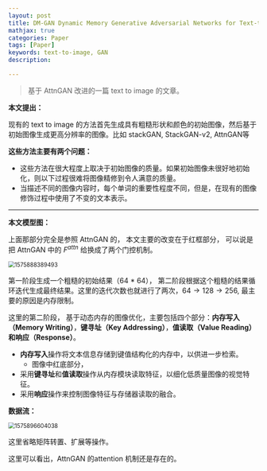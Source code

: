 ```yaml
---
layout: post
title: DM-GAN Dynamic Memory Generative Adversarial Networks for Text-to-Image Synthesis
mathjax: true
categories: Paper
tags: [Paper]
keywords: text-to-image, GAN
description: 

---
```


> 基于 AttnGAN 改进的一篇 text to image 的文章。

**本文提出：**

现有的 text to image 的方法首先生成具有粗糙形状和颜色的初始图像，然后基于初始图像生成更高分辨率的图像。比如 stackGAN, StackGAN-v2, AttnGAN等

**这些方法主要有两个问题：**

- 这些方法在很大程度上取决于初始图像的质量。如果初始图像未很好地初始化，则以下过程很难将图像精修到令人满意的质量。
- 当描述不同的图像内容时，每个单词的重要性程度不同，但是，在现有的图像修饰过程中使用了不变的文本表示。

---

**本文模型图：** 

上面那部分完全是参照 AttnGAN 的， 本文主要的改变在于红框部分， 可以说是把 AttnGAN 中的 $F^{attn}$ 给换成了两个门控机制。 

<img src="https://raw.githubusercontent.com/huangtao36/huangtao36.github.io/master/_posts/2019-12-09-DMGAN/2019-12-09-DMGAN.assets/1575888389493.png" alt="1575888389493" style="zoom:80%;" />

第一阶段生成一个粗糙的初始结果（64 * 64）， 第二阶段根据这个粗糙的结果循环迭代生成最终结果。这里的迭代次数也就进行了两次，$64 \rightarrow 128 \rightarrow 256$, 最主要的原因是内存限制。

这里的第二阶段， 基于动态内存的图像优化，主要包括四个部分：**内存写入（Memory Writing）**，**键寻址（Key Addressing）**，**值读取（Value Reading）**和**响应（Response）**。 

- **内存写入**操作将文本信息存储到键值结构化的内存中，以供进一步检索。 
  - 图像中红底部分，
- 采用**键寻址**和**值读取**操作从内存模块读取特征，以细化低质量图像的视觉特征。 
- 采用**响应**操作来控制图像特征与存储器读取的融合。

**数据流：**

<img src="https://raw.githubusercontent.com/huangtao36/huangtao36.github.io/master/_posts/2019-12-09-DMGAN/2019-12-09-DMGAN.assets/1575896604038.png" alt="1575896604038" style="zoom:80%;" />

这里省略矩阵转置、扩展等操作。

这里可以看出，AttnGAN 的attention 机制还是存在的。








